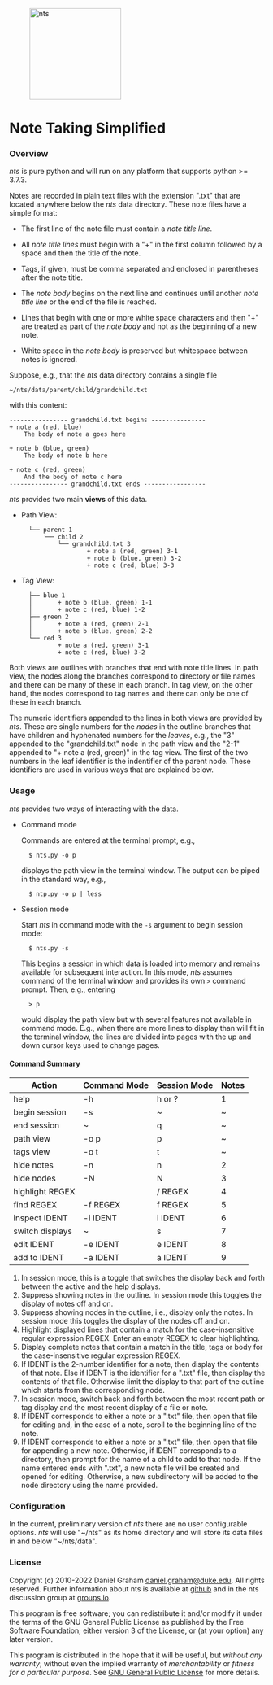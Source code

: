 <figure>
	<img src="https://raw.githubusercontent.com/dagraham/nts-dgraham/master/ntslogo.png" alt="nts"  width="180px" />
</figure>


# Note Taking Simplified

### Overview

*nts* is pure python and will run on any platform that supports python >= 3.7.3.

Notes are recorded in plain text files with the extension ".txt" that are located anywhere below the *nts* data directory. These note files have a simple format:

* The first line of the note file must contain a *note title line*.

* All *note title lines* must begin with a "+" in the first column followed by a space and then the title of the note.

* Tags, if given, must be comma separated and enclosed in parentheses after the note title.

* The *note body* begins on the next line and continues until another *note title line* or the end of the file is reached.

* Lines that begin with one or more white space characters and then "+" are treated as part of the *note body* and not as the beginning of a new note.

* White space in the *note body* is preserved but whitespace between notes is ignored.



Suppose, e.g., that the *nts* data directory contains a single file

	~/nts/data/parent/child/grandchild.txt

with this content:

    ---------------- grandchild.txt begins ---------------
    + note a (red, blue)
        The body of note a goes here

    + note b (blue, green)
        The body of note b here

    + note c (red, green)
        And the body of note c here
    ---------------- grandchild.txt ends -----------------

*nts* provides two main **views** of this data.

* Path View:

        └── parent 1
            └── child 2
                └── grandchild.txt 3
                        + note a (red, green) 3-1
                        + note b (blue, green) 3-2
                        + note c (red, blue) 3-3

* Tag View:

        ├── blue 1
        │       + note b (blue, green) 1-1
        │       + note c (red, blue) 1-2
        ├── green 2
        │       + note a (red, green) 2-1
        │       + note b (blue, green) 2-2
        └── red 3
                + note a (red, green) 3-1
                + note c (red, blue) 3-2

Both views are outlines with branches that end with note title lines. In path view, the nodes along the branches correspond to directory or file names and there can be many of these in each branch. In tag view, on the other hand, the nodes correspond to tag names and there can only be one of these in each branch.

The numeric identifiers appended to the lines in both views are provided by *nts*. These are single numbers for the *nodes* in the outline branches that have children and hyphenated numbers for the *leaves*, e.g., the "3" appended to the "grandchild.txt" node in the path view and the "2-1" appended to "+ note a (red, green)" in the tag view. The first of the two numbers in the leaf identifier is the indentifier of the parent node. These identifiers are used in various ways that are explained below.

### Usage

*nts* provides two ways of interacting with the data.

* Command mode

    Commands are entered at the terminal prompt, e.g.,

		$ nts.py -o p

	displays the path view in the terminal window. The output can be piped in the standard way, e.g.,

		$ ntp.py -o p | less


* Session mode

    Start *nts* in command mode with the `-s` argument to begin session mode:

		$ nts.py -s

	This begins a session in which data is loaded into memory and remains available for subsequent interaction. In this mode, *nts* assumes command of the terminal window and provides its own `>` command prompt. Then, e.g., entering

		> p

	would display the path view but with several features not available in command mode. E.g., when there are more lines to display than will fit in the terminal window, the lines are divided into pages with the up and down cursor keys used to change pages.

#### Command Summary

Action          | Command Mode | Session Mode | Notes
---|---|---|---
help            |  -h      |  h or ?    |   1
begin session   |  -s      |  ~         |   ~
end session     |    ~     |  q         |   ~
path view       |  -o p    |  p         |   ~
tags view       |  -o t    |  t         |   ~
hide notes      | -n       | n          |   2
hide nodes      | -N       | N          |   3
highlight REGEX |          |  / REGEX   |   4
find REGEX      | -f REGEX | f REGEX    |   5
inspect IDENT   | -i IDENT | i IDENT    |   6
switch displays |    ~     | s          |   7
edit IDENT      | -e IDENT | e IDENT    |   8
add to IDENT    | -a IDENT | a IDENT    |   9

1. In session mode, this is a toggle that switches the display back and forth between the active and the help displays.
1. Suppress showing notes in the outline. In session mode this toggles the display of notes off and on.
1. Suppress showing nodes in the outline, i.e., display only the notes. In session mode this toggles the display of the nodes off and on.
1. Highlight displayed lines that contain a match for the case-insensitive regular expression REGEX. Enter an empty REGEX to clear highlighting.
1. Display complete notes that contain a match in the title, tags or body for the case-insensitive regular expression REGEX.
1. If IDENT is the 2-number identifier for a note, then display the contents of that note. Else if IDENT is the identifier for a ".txt" file, then display the contents of that file. Otherwise limit the display to that part of the outline which starts from the corresponding node.
1. In session mode, switch back and forth between the most recent path or tag display and the most recent display of a file or note.
1. If IDENT corresponds to either a note or a ".txt" file, then open that file for editing and, in the case of a note, scroll to the beginning line of the note.
1. If IDENT corresponds to either a note or a ".txt" file, then open that file for appending a new note. Otherwise, if IDENT corresponds to a directory, then prompt for the name of a child to add to that node. If the name entered ends with ".txt", a new note file will be created and opened for editing. Otherwise, a new subdirectory will be added to the node directory using the name provided.


### Configuration

In the current, preliminary version of *nts* there are no user configurable options. *nts* will use "\~/nts" as its home directory and will store its data files in and below "\~/nts/data".

### License

Copyright (c) 2010-2022 Daniel Graham <daniel.graham@duke.edu>. All rights reserved. Further information about nts is available at [github](https://github.com/dagraham/nts-dgraham) and in the nts discussion group at [groups.io](https://groups.io/g/nts).

This program is free software; you can redistribute it and/or modify it under the terms of the GNU General Public License as published by the Free Software Foundation; either version 3 of the License, or (at your option) any later version.

This program is distributed in the hope that it will be useful, but *without any warranty*; without even the implied warranty of *merchantability* or *fitness for a particular purpose*. See [GNU General Public License](http://www.gnu.org/licenses/gpl.html) for more details.


